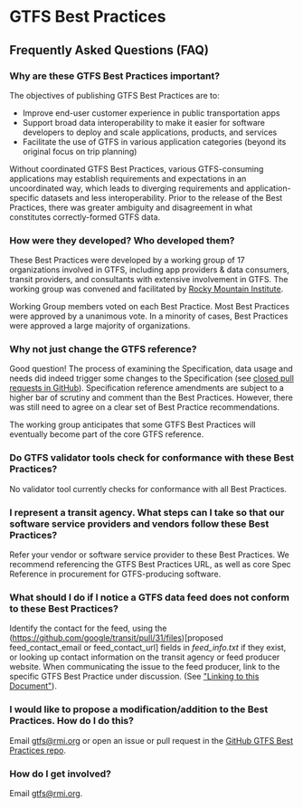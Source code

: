 # GTFS Best Practices

## Frequently Asked Questions (FAQ)

### Why are these GTFS Best Practices important?

The objectives of publishing GTFS Best Practices are to:

* Improve end-user customer experience in public transportation apps
* Support broad data interoperability to make it easier for software developers to deploy and scale applications, products, and services
* Facilitate the use of GTFS in various application categories (beyond its original focus on trip planning)

Without coordinated GTFS Best Practices, various GTFS-consuming applications may establish requirements and expectations in an uncoordinated way, which leads to diverging requirements and application-specific datasets and less interoperability. Prior to the release of the Best Practices, there was greater ambiguity and disagreement in what constitutes correctly-formed GTFS data.

### How were they developed? Who developed them?

These Best Practices were developed by a working group of 17 organizations involved in GTFS, including app providers & data consumers, transit providers, and consultants with extensive involvement in GTFS. The working group was convened and facilitated by [Rocky Mountain Institute](http://www.rmi.org/mobility).

Working Group members voted on each Best Practice. Most Best Practices were approved by a unanimous vote. In a minority of cases, Best Practices were approved a large majority of organizations.

### Why not just change the GTFS reference?

Good question! The process of examining the Specification, data usage and needs did indeed trigger some changes to the Specification (see [closed pull requests in GitHub](https://github.com/google/transit/pulls?q=is%3Apr+is%3Aclosed)). Specification reference amendments are subject to a higher bar of scrutiny and comment than the Best Practices. However, there was still need to agree on a clear set of Best Practice recommendations.

The working group anticipates that some GTFS Best Practices will eventually become part of the core GTFS reference.

### Do GTFS validator tools check for conformance with these Best Practices?

No validator tool currently checks for conformance with all Best Practices.

### I represent a transit agency. What steps can I take so that our software service providers and vendors follow these Best Practices?

Refer your vendor or software service provider to these Best Practices. We recommend referencing the GTFS Best Practices URL, as well as core Spec Reference in procurement for GTFS-producing software.

### What should I do if I notice a GTFS data feed does not conform to these Best Practices?

Identify the contact for the feed, using the (https://github.com/google/transit/pull/31/files)[proposed feed\_contact\_email or feed\_contact\_url] fields in *feed_info.txt* if they exist, or looking up contact information on the transit agency or feed producer website. When communicating the issue to the feed producer, link to the specific GTFS Best Practice under discussion. (See ["Linking to this Document"](http://gtfs.org/best-practices/#linking-to-this-document)).

### I would like to propose a modification/addition to the Best Practices. How do I do this?

Email [gtfs@rmi.org](mailto:gtfs@rmi.org) or open an issue or pull request in the [GitHub GTFS Best Practices repo](https://github.com/rocky-mountain-institute/gtfs-best-practices).

### How do I get involved?

Email gtfs@rmi.org.